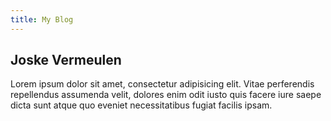 ```yaml
---
title: My Blog
---
```


## Joske Vermeulen

Lorem ipsum dolor sit amet, consectetur adipisicing elit. Vitae perferendis repellendus assumenda velit, dolores enim odit iusto quis facere iure saepe dicta sunt atque quo eveniet necessitatibus fugiat facilis ipsam.